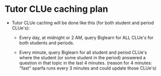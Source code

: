 # Tutor CLUe caching plan

- Tutor CLUe caching will be done like this (for both student and period CLUe's):

  - Every day, at midnight or 2 AM, query Biglearn for ALL CLUe's for both students and periods.

  - Every minute, query Biglearn for all student and period CLUe's where the student
    (or some student in the period) answered a question in that topic in the last 4 minutes.
    (reason for 4 minutes: "fast" sparfa runs every 3 minutes and could update those CLUe's)
